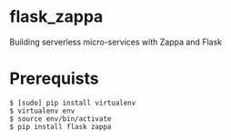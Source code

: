 # flask_zappa
Building serverless micro-services with Zappa and Flask

# Prerequists
```
$ [sudo] pip install virtualenv
$ virtualenv env
$ source env/bin/activate
$ pip install flask zappa
```

